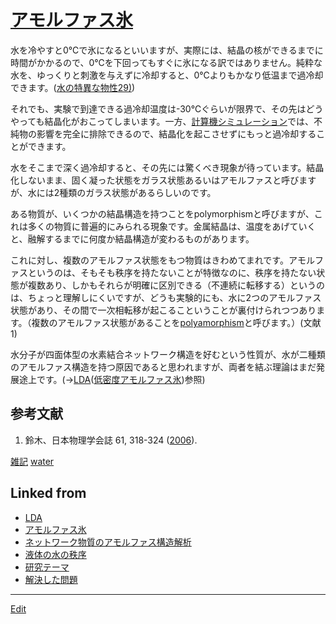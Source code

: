 ---
---
# [アモルファス氷](/アモルファス氷)

水を冷やすと0℃で氷になるといいますが、実際には、結晶の核ができるまでに時間がかかるので、0℃を下回ってもすぐに氷になる訳ではありません。純粋な水を、ゆっくりと刺激を与えずに冷却すると、0℃よりもかなり低温まで過冷却できます。([水の特異な物性](/水の特異な物性)[29)](/29))

それでも、実験で到達できる過冷却温度は-30℃ぐらいが限界で、その先はどうやっても結晶化がおこってしまいます。一方、[計算機シミュレーション](/計算機シミュレーション)では、不純物の影響を完全に排除できるので、結晶化を起こさせずにもっと過冷却することができます。

水をそこまで深く過冷却すると、その先には驚くべき現象が待っています。結晶化しないまま、固く凝った状態をガラス状態あるいはアモルファスと呼びますが、水には2種類のガラス状態があるらしいのです。

ある物質が、いくつかの結晶構造を持つことをpolymorphismと呼びますが、これは多くの物質に普遍的にみられる現象です。金属結晶は、温度をあげていくと、融解するまでに何度か結晶構造が変わるものがあります。

これに対し、複数のアモルファス状態をもつ物質はきわめてまれです。アモルファスというのは、そもそも秩序を持たないことが特徴なのに、秩序を持たない状態が複数あり、しかもそれらが明確に区別できる（不連続に転移する）というのは、ちょっと理解しにくいですが、どうも実験的にも、水に2つのアモルファス状態があり、その間で一次相転移が起こるこということが裏付けられつつあります。（複数のアモルファス状態があることを[polyamorphism](/polyamorphism)と呼びます。）(文献1)

水分子が四面体型の水素結合ネットワーク構造を好むという性質が、水が二種類のアモルファス構造を持つ原因であると思われますが、両者を結ぶ理論はまだ発展途上です。(→[LDA](/LDA)([低密度アモルファス氷](/低密度アモルファス氷))参照)

## 参考文献


1. 鈴木、日本物理学会誌 61, 318-324 ([2006](/2006)).



[雑記](/雑記) [water](/water)



## Linked from

* [LDA](LDA.md)
* [アモルファス氷](アモルファス氷.md)
* [ネットワーク物質のアモルファス構造解析](ネットワーク物質のアモルファス構造解析.md)
* [液体の水の秩序](液体の水の秩序.md)
* [研究テーマ](研究テーマ.md)
* [解決した問題](解決した問題.md)


----
[Edit](https://github.com/vitroid/vitroid.github.io/edit/master/MD/アモルファス氷.md)

